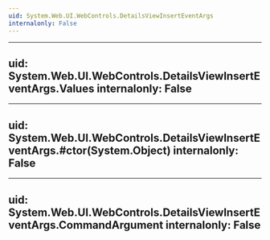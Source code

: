 ```yaml
---
uid: System.Web.UI.WebControls.DetailsViewInsertEventArgs
internalonly: False
---
```


---
uid: System.Web.UI.WebControls.DetailsViewInsertEventArgs.Values
internalonly: False
---

---
uid: System.Web.UI.WebControls.DetailsViewInsertEventArgs.#ctor(System.Object)
internalonly: False
---

---
uid: System.Web.UI.WebControls.DetailsViewInsertEventArgs.CommandArgument
internalonly: False
---
